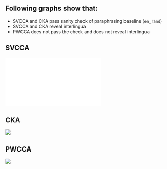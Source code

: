 ## Following graphs show that:
  * SVCCA and CKA pass sanity check of paraphrasing baseline (```en_rand```)
  * SVCCA and CKA reveal interlingua 
  * PWCCA does not pass the check and does not reveal interlingua
  
 ## SVCCA
![](abstraction_pattern_tuned_xnli_langs_cka.pdf "")
 
 ## CKA
 <image src="abstraction_pattern_tuned_xnli_langs_cka.pdf"/>
 
 ## PWCCA
 <image src="abstraction_pattern_tuned_xnli_langs_pwcca.pdf"/>
